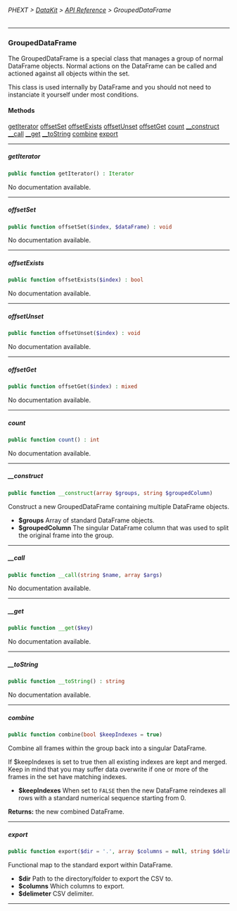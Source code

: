 ###### PHEXT > [DataKit](../README.md) > [API Reference](index.md) > GroupedDataFrame
------
### GroupedDataFrame
The GroupedDataFrame is a special class that manages a group of normal DataFrame objects. Normal actions on the DataFrame can be called and actioned against all objects within the set.

This class is used internally by DataFrame and you should not need to instanciate it yourself under most conditions.
#### Methods
[getIterator](#getiterator)
[offsetSet](#offsetset)
[offsetExists](#offsetexists)
[offsetUnset](#offsetunset)
[offsetGet](#offsetget)
[count](#count)
[__construct](#__construct)
[__call](#__call)
[__get](#__get)
[__toString](#__tostring)
[combine](#combine)
[export](#export)

------
##### getIterator
```php
public function getIterator() : Iterator
```
No documentation available.


------
##### offsetSet
```php
public function offsetSet($index, $dataFrame) : void
```
No documentation available.


------
##### offsetExists
```php
public function offsetExists($index) : bool
```
No documentation available.


------
##### offsetUnset
```php
public function offsetUnset($index) : void
```
No documentation available.


------
##### offsetGet
```php
public function offsetGet($index) : mixed
```
No documentation available.


------
##### count
```php
public function count() : int
```
No documentation available.


------
##### __construct
```php
public function __construct(array $groups, string $groupedColumn) 
```
Construct a new GroupedDataFrame containing multiple DataFrame objects.

- **$groups** Array of standard DataFrame objects.
- **$groupedColumn** The singular DataFrame column that was used to split the original frame into the group.


------
##### __call
```php
public function __call(string $name, array $args) 
```
No documentation available.


------
##### __get
```php
public function __get($key) 
```
No documentation available.


------
##### __toString
```php
public function __toString() : string
```
No documentation available.


------
##### combine
```php
public function combine(bool $keepIndexes = true) 
```
Combine all frames within the group back into a singular DataFrame.

If $keepIndexes is set to true then all existing indexes are kept and merged. Keep in mind that you may suffer data overwrite if one or more of the frames in the set have matching indexes.

- **$keepIndexes**  When set to `FALSE` then the new DataFrame reindexes all rows with a standard numerical sequence starting from 0.

**Returns:**  the new combined DataFrame.


------
##### export
```php
public function export($dir = '.', array $columns = null, string $delimeter = ',') 
```
Functional map to the standard export within DataFrame.

- **$dir** Path to the directory/folder to export the CSV to.
- **$columns** Which columns to export.
- **$delimeter** CSV delimiter.


------
